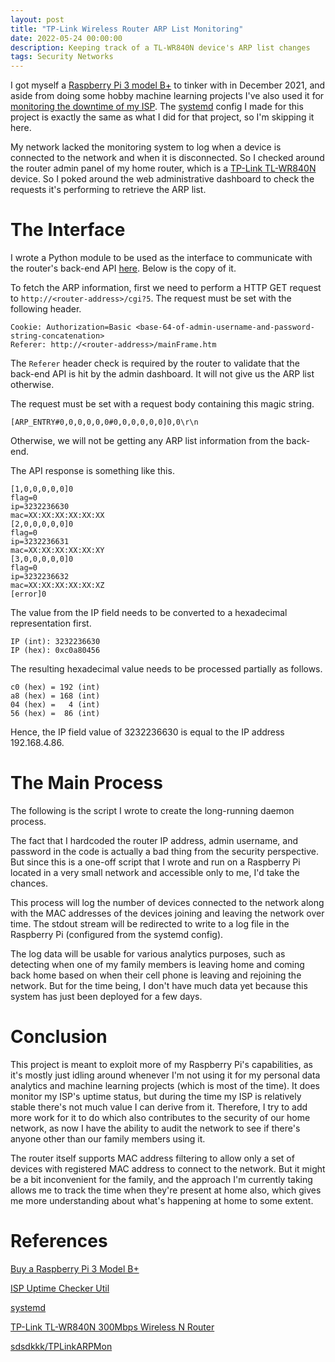 ```yaml
---
layout: post
title: "TP-Link Wireless Router ARP List Monitoring"
date: 2022-05-24 00:00:00
description: Keeping track of a TL-WR840N device's ARP list changes
tags: Security Networks
---
```


I got myself a [Raspberry Pi 3 model B+](https://www.raspberrypi.com/products/raspberry-pi-3-model-b-plus/) to tinker with in December 2021, and aside from doing some hobby machine learning projects I've also used it for [monitoring the downtime of my ISP](/2021-12-19/isp-uptime-checker-util). The [systemd](http://systemd.io/) config I made for this project is exactly the same as what I did for that project, so I'm skipping it here.

My network lacked the monitoring system to log when a device is connected to the network and when it is disconnected. So I checked around the router admin panel of my home router, which is a [TP-Link TL-WR840N](https://www.amazon.com/TP-Link-TL-WR840N-300Mbps-Wireless-Router/dp/B00ENM3RUQ/) device. So I poked around the web administrative dashboard to check the requests it's performing to retrieve the ARP list.

# The Interface

I wrote a Python module to be used as the interface to communicate with the router's back-end API [here](https://github.com/sdsdkkk/TPLinkARPMon). Below is the copy of it.

<script src="https://gist.github.com/sdsdkkk/ebc26f4b44012dfb8cee6b806f012e1e.js"></script>

To fetch the ARP information, first we need to perform a HTTP GET request to `http://<router-address>/cgi?5`. The request must be set with the following header.

```
Cookie: Authorization=Basic <base-64-of-admin-username-and-password-string-concatenation>
Referer: http://<router-address>/mainFrame.htm
```

The `Referer` header check is required by the router to validate that the back-end API is hit by the admin dashboard. It will not give us the ARP list otherwise.

The request must be set with a request body containing this magic string.

```
[ARP_ENTRY#0,0,0,0,0,0#0,0,0,0,0,0]0,0\r\n
```

Otherwise, we will not be getting any ARP list information from the back-end.

The API response is something like this.

```
[1,0,0,0,0,0]0
flag=0
ip=3232236630
mac=XX:XX:XX:XX:XX:XX
[2,0,0,0,0,0]0
flag=0
ip=3232236631
mac=XX:XX:XX:XX:XX:XY
[3,0,0,0,0,0]0
flag=0
ip=3232236632
mac=XX:XX:XX:XX:XX:XZ
[error]0
```

The value from the IP field needs to be converted to a hexadecimal representation first.

```
IP (int): 3232236630
IP (hex): 0xc0a80456
```

The resulting hexadecimal value needs to be processed partially as follows.

```
c0 (hex) = 192 (int)
a8 (hex) = 168 (int)
04 (hex) =   4 (int)
56 (hex) =  86 (int)
```

Hence, the IP field value of 3232236630 is equal to the IP address 192.168.4.86.

# The Main Process

The following is the script I wrote to create the long-running daemon process.

<script src="https://gist.github.com/sdsdkkk/c9c2e5c50cfc15c12b377537141b9e65.js"></script>

The fact that I hardcoded the router IP address, admin username, and password in the code is actually a bad thing from the security perspective. But since this is a one-off script that I wrote and run on a Raspberry Pi located in a very small network and accessible only to me, I'd take the chances.

This process will log the number of devices connected to the network along with the MAC addresses of the devices joining and leaving the network over time. The stdout stream will be redirected to write to a log file in the Raspberry Pi (configured from the systemd config).

The log data will be usable for various analytics purposes, such as detecting when one of my family members is leaving home and coming back home based on when their cell phone is leaving and rejoining the network. But for the time being, I don't have much data yet because this system has just been deployed for a few days.

# Conclusion

This project is meant to exploit more of my Raspberry Pi's capabilities, as it's mostly just idling around whenever I'm not using it for my personal data analytics and machine learning projects (which is most of the time). It does monitor my ISP's uptime status, but during the time my ISP is relatively stable there's not much value I can derive from it. Therefore, I try to add more work for it to do which also contributes to the security of our home network, as now I have the ability to audit the network to see if there's anyone other than our family members using it.

The router itself supports MAC address filtering to allow only a set of devices with registered MAC address to connect to the network. But it might be a bit inconvenient for the family, and the approach I'm currently taking allows me to track the time when they're present at home also, which gives me more understanding about what's happening at home to some extent.

# References

[Buy a Raspberry Pi 3 Model B+](https://www.raspberrypi.com/products/raspberry-pi-3-model-b-plus/)

[ISP Uptime Checker Util](/2021-12-19/isp-uptime-checker-util)

[systemd](http://systemd.io/)

[TP-Link TL-WR840N 300Mbps Wireless N Router](https://www.amazon.com/TP-Link-TL-WR840N-300Mbps-Wireless-Router/dp/B00ENM3RUQ/)

[sdsdkkk/TPLinkARPMon](https://github.com/sdsdkkk/TPLinkARPMon)
